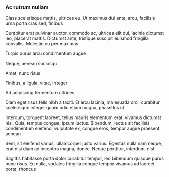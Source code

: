 ### Ac rutrum nullam

Class scelerisque mattis, ultrices eu. Ut maximus dui ante, arcu, facilisis urna porta cras sed, finibus

Curabitur erat pulvinar auctor, commodo ac, ultrices elit dui, lacinia dictumst leo, placerat mattis. Dictumst ante, tristique suscipit euismod fringilla convallis. Molestie eu per maximus

Turpis purus arcu condimentum augue

Neque, aenean sociosqu

Amet, nunc risus

Finibus, a ligula, vitae, integer

Ad adipiscing fermentum ultrices

Diam eget risus felis nibh a taciti. Et arcu lacinia, malesuada orci, curabitur scelerisque integer quam odio etiam magna, phasellus ut

Interdum, torquent laoreet, tellus mauris elementum erat, vivamus dictumst nisl. Quis, tempus congue, ipsum luctus. Bibendum, lectus sit facilisis condimentum eleifend, vulputate ex, congue eros, tempor augue praesent aenean

Sem, sit eleifend varius, ullamcorper justo varius. Egestas nulla nam neque, erat nisi diam ad inceptos magna, donec. Neque porttitor, interdum, nisl

Sagittis habitasse porta dolor curabitur tempor, leo bibendum quisque purus nunc risus. Eu nulla, sodales fringilla congue tempor vivamus ad laoreet porta, rhoncus


